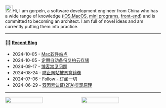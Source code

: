 

<img src='https://img.gorpeln.top/p/Hi.gif' alt='Hi' width="24"/>Hi, I am gorpeln, a software development engineer from China who has a wide range of knowledge ([iOS](https://gorpeln.top/works),[MacOS](https://gorpeln.top/works), [mini programs](https://gorpeln.top/works), [front-end](https://gorpeln.top/works)) and is committed to becoming an architect. I am full of novel ideas and am currently putting them into practice.  

---

#### 🤾‍♂️ <a href="https://gorpeln.top" target="_blank">Recent Blog</a>
 
<!-- blog starts -->
* 2024-10-05 - <a href='https://gorpeln.top/article/17280983369' target='_blank'>Mac软件站点</a>
* 2024-10-05 - <a href='https://gorpeln.top/article/17280983368' target='_blank'>定期自动备份又拍云存储</a>
* 2024-09-17 - <a href='https://gorpeln.top/article/17265361548' target='_blank'>博客常见问题</a>
* 2024-08-24 - <a href='https://gorpeln.top/article/17245056864' target='_blank'>防止网站被恶意镜像</a>
* 2024-07-06 - <a href='https://gorpeln.top/article/17202356559' target='_blank'>Follow - 订阅一切</a>
* 2024-06-29 - <a href='https://gorpeln.top/article/17196724432' target='_blank'>双因素认证(2FA)实现原理</a>
<!-- blog ends -->
---
 

<p style="display:flex">
    <img src="https://github.202090.xyz/api/top-langs/?username=gorpeln&layout=donut&theme=dark&count_private=true" width="49%">
    <img src="https://github.202090.xyz/api?username=gorpeln&show_icons=true&theme=dark&line_height=40" width="49%">
</p>

